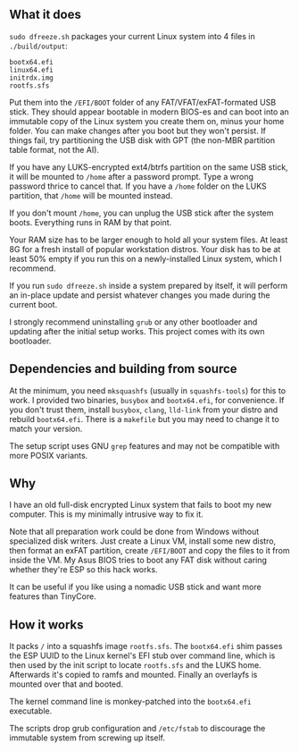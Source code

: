 ## What it does

`sudo dfreeze.sh` packages your current Linux system into 4 files in `./build/output`:

```
bootx64.efi
linux64.efi
initrdx.img
rootfs.sfs 
```

Put them into the `/EFI/BOOT` folder of any FAT/VFAT/exFAT-formated USB stick. They should appear bootable in modern BIOS-es and can boot into an immutable copy of the Linux system you create them on, minus your home folder. You can make changes after you boot but they won't persist. If things fail, try partitioning the USB disk with GPT (the non-MBR partition table format, not the AI).

If you have any LUKS-encrypted ext4/btrfs partition on the same USB stick, it will be mounted to `/home` after a password prompt. Type a wrong password thrice to cancel that. If you have a `/home` folder on the LUKS partition, that `/home` will be mounted instead.

If you don't mount `/home`, you can unplug the USB stick after the system boots. Everything runs in RAM by that point. 

Your RAM size has to be larger enough to hold all your system files. At least 8G for a fresh install of popular workstation distros. Your disk has to be at least 50% empty if you run this on a newly-installed Linux system, which I recommend.

If you run `sudo dfreeze.sh` inside a system prepared by itself, it will perform an in-place update and persist whatever changes you made during the current boot.

I strongly recommend uninstalling `grub` or any other bootloader and updating after the initial setup works. This project comes with its own bootloader.

## Dependencies and building from source

At the minimum, you need `mksquashfs` (usually in `squashfs-tools`) for this to work. I provided two binaries, `busybox` and `bootx64.efi`, for convenience. If you don't trust them, install `busybox`, `clang`, `lld-link` from your distro and rebuild `bootx64.efi`. There is a `makefile` but you may need to change it to match your version.

The setup script uses GNU `grep` features and may not be compatible with more POSIX variants.

## Why

I have an old full-disk encrypted Linux system that fails to boot my new computer. This is my minimally intrusive way to fix it.

Note that all preparation work could be done from Windows without specialized disk writers. Just create a Linux VM, install some new distro, then format an exFAT partition, create `/EFI/BOOT` and copy the files to it from inside the VM. My Asus BIOS tries to boot any FAT disk without caring whether they're ESP so this hack works.

It can be useful if you like using a nomadic USB stick and want more features than TinyCore.

## How it works

It packs `/` into a squashfs image `rootfs.sfs`. The `bootx64.efi` shim passes the ESP UUID to the Linux kernel's EFI stub over command line, which is then used by the init script to locate `rootfs.sfs` and the LUKS home. Afterwards it's copied to ramfs and mounted. Finally an overlayfs is mounted over that and booted.

The kernel command line is monkey-patched into the `bootx64.efi` executable.

The scripts drop grub configuration and `/etc/fstab` to discourage the immutable system from screwing up itself.

